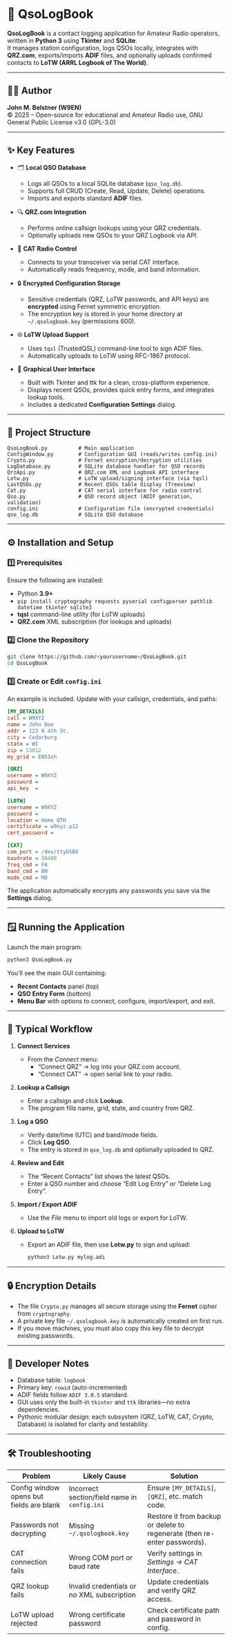 # 📘 QsoLogBook

**QsoLogBook** is a contact logging application for Amateur Radio operators, written in **Python 3** using **Tkinter** and **SQLite**.  
It manages station configuration, logs QSOs locally, integrates with **QRZ.com**, exports/imports **ADIF** files, and optionally uploads confirmed contacts to **LoTW (ARRL Logbook of The World)**.

---

## 🧑‍💻 Author
**John M. Belstner (W9EN)**  
© 2025 – Open-source for educational and Amateur Radio use, GNU General Public License v3.0 (GPL-3.0)

---

## ✨ Key Features

- 🗂️ **Local QSO Database**  
  - Logs all QSOs to a local SQLite database (`qso_log.db`).  
  - Supports full CRUD (Create, Read, Update, Delete) operations.  
  - Imports and exports standard **ADIF** files.

- 🔍 **QRZ.com Integration**  
  - Performs online callsign lookups using your QRZ credentials.  
  - Optionally uploads new QSOs to your QRZ Logbook via API.

- 📡 **CAT Radio Control**  
  - Connects to your transceiver via serial CAT interface.  
  - Automatically reads frequency, mode, and band information.  

- 🔒 **Encrypted Configuration Storage**  
  - Sensitive credentials (QRZ, LoTW passwords, and API keys) are **encrypted** using Fernet symmetric encryption.  
  - The encryption key is stored in your home directory at `~/.qsologbook.key` (permissions 600).

- 🌐 **LoTW Upload Support**  
  - Uses `tqsl` (TrustedQSL) command-line tool to sign ADIF files.  
  - Automatically uploads to LoTW using RFC-1867 protocol.

- 🧭 **Graphical User Interface**
  - Built with Tkinter and ttk for a clean, cross-platform experience.  
  - Displays recent QSOs, provides quick entry forms, and integrates lookup tools.  
  - Includes a dedicated **Configuration Settings** dialog.

---

## 📁 Project Structure

```
QsoLogBook.py          # Main application
ConfigWindow.py        # Configuration GUI (reads/writes config.ini)
Crypto.py              # Fernet encryption/decryption utilities
LogDatabase.py         # SQLite database handler for QSO records
QrzApi.py              # QRZ.com XML and Logbook API interface
Lotw.py                # LoTW upload/signing interface (via tqsl)
LastQSOs.py            # Recent QSOs table display (Treeview)
Cat.py                 # CAT serial interface for radio control
Qso.py                 # QSO record object (ADIF generation, validation)
config.ini             # Configuration file (encrypted credentials)
qso_log.db             # SQLite QSO database
```

---

## ⚙️ Installation and Setup

### 1️⃣ Prerequisites
Ensure the following are installed:
- Python **3.9+**
- `pip install cryptography requests pyserial configparser pathlib datetime tkinter sqlite3`
- **tqsl** command-line utility (for LoTW uploads)
- **QRZ.com** XML subscription (for lookups and uploads)

### 2️⃣ Clone the Repository
```bash
git clone https://github.com/<yourusername>/QsoLogBook.git
cd QsoLogBook
```

### 3️⃣ Create or Edit `config.ini`
An example is included. Update with your callsign, credentials, and paths:

```ini
[MY_DETAILS]
call = W9XYZ
name = John Doe
addr = 123 N 4th St.
city = Cedarburg
state = WI
zip = 53012
my_grid = EN53xh

[QRZ]
username = W9XYZ
password = 
api_key  = 

[LOTW]
username = W9XYZ
password = 
location = Home QTH
certificate = w9xyz.p12
cert_password = 

[CAT]
com_port = /dev/ttyUSB0
baudrate = 38400
freq_cmd = FA
band_cmd = BN
mode_cmd = MD
```

The application automatically encrypts any passwords you save via the **Settings** dialog.

---

## 🪟 Running the Application

Launch the main program:
```bash
python3 QsoLogBook.py
```

You’ll see the main GUI containing:
- **Recent Contacts** panel (top)
- **QSO Entry Form** (bottom)
- **Menu Bar** with options to connect, configure, import/export, and exit.

---

## 🧭 Typical Workflow

1. **Connect Services**  
   - From the *Connect* menu:  
     - “Connect QRZ” → log into your QRZ.com account.  
     - “Connect CAT” → open serial link to your radio.

2. **Lookup a Callsign**  
   - Enter a callsign and click **Lookup**.  
   - The program fills name, grid, state, and country from QRZ.

3. **Log a QSO**  
   - Verify date/time (UTC) and band/mode fields.  
   - Click **Log QSO**.  
   - The entry is stored in `qso_log.db` and optionally uploaded to QRZ.

4. **Review and Edit**  
   - The “Recent Contacts” list shows the latest QSOs.  
   - Enter a QSO number and choose “Edit Log Entry” or “Delete Log Entry”.

5. **Import / Export ADIF**  
   - Use the *File* menu to import old logs or export for LoTW.

6. **Upload to LoTW**  
   - Export an ADIF file, then use **Lotw.py** to sign and upload:
     ```bash
     python3 Lotw.py mylog.adi
     ```

---

## 🔒 Encryption Details

- The file `Crypto.py` manages all secure storage using the **Fernet** cipher from `cryptography`.  
- A private key file `~/.qsologbook.key` is automatically created on first run.  
- If you move machines, you must also copy this key file to decrypt existing passwords.

---

## 🧰 Developer Notes

- Database table: `logbook`
- Primary key: `rowid` (auto-incremented)
- ADIF fields follow `ADIF 3.0.5` standard.
- GUI uses only the built-in `tkinter` and `ttk` libraries—no extra dependencies.
- Pythonic modular design: each subsystem (QRZ, LoTW, CAT, Crypto, Database) is isolated for clarity and testability.

---

## 🛠️ Troubleshooting

| Problem | Likely Cause | Solution |
|----------|---------------|-----------|
| Config window opens but fields are blank | Incorrect section/field name in `config.ini` | Ensure `[MY_DETAILS]`, `[QRZ]`, etc. match code. |
| Passwords not decrypting | Missing `~/.qsologbook.key` | Restore it from backup or delete to regenerate (then re-enter passwords). |
| CAT connection fails | Wrong COM port or baud rate | Verify settings in *Settings → CAT Interface*. |
| QRZ lookup fails | Invalid credentials or no XML subscription | Update credentials and verify QRZ access. |
| LoTW upload rejected | Wrong certificate password | Check certificate path and password in config. |

